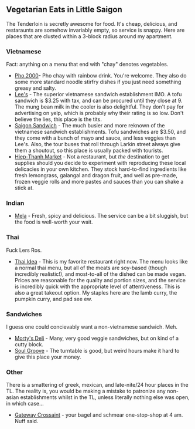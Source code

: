 ## Vegetarian Eats in Little Saigon
The Tenderloin is secretly awesome for food. It's cheap, delicious, and restaraunts are somehow invariably empty, so service is snappy. Here are places that are clusted within a 3-block radius around my apartment.

### Vietnamese
Fact: anything on a menu that end with "chay" denotes vegetables.
* [Pho 2000](http://www.yelp.com/biz/pho-2000-san-francisco)- Pho chay with rainbow drink. You're welcome. They also do some more standard noodle stirfry dishes if you just need something greasy and salty.
* [Lee's](http://www.yelp.com/biz/lees-sandwiches-san-francisco) - The superior vietnamese sandwich establishment IMO. A tofu sandwich is $3.25 with tax, and can be procured until they close at 9. The mung bean milk in the cooler is also delightful. They don't pay for advertising on yelp, which is probably why their rating is so low. Don't believe the lies, this place is the tits.
* [Saigon Sandwich](http://www.yelp.com/biz/saigon-sandwich-san-francisco) - The much busier and more reknown of the vietnamese sandwich establishments. Tofu sandwiches are $3.50, and they come with a bunch of mayo and sauce, and less veggies than Lee's. Also, the tour buses that roll through Larkin street always give them a shoutout, so this place is usually packed with tourists. 
* [Hiep-Thanh Market](http://www.yelp.com/biz/hiep-thanh-market-san-francisco) - Not a restaurant, but *the* destination to get supplies should you decide to experiment with reproducing these local delicacies in your own kitchen. They stock hard-to-find ingredients like fresh lemongrass, galangal and dragon fruit, and well as pre-made, frozen veggie rolls and more pastes and sauces than you can shake a stick at.

### Indian
* [Mela](http://www.yelp.com/biz/mela-tandoori-kitchen-san-francisco-2) - Fresh, spicy and delicious. The service can be a bit sluggish, but the food is well-worth your wait.

### Thai
Fuck Lers Ros.
* [Thai Idea](http://www.yelp.com/biz/thai-idea-vegetarian-san-francisco-2) - This is my favorite restaurant right now. The menu looks like a normal thai menu, but all of the meats are soy-based (though incredibly realistic!), and most-to-all of the dished can be made vegan. Prices are reasonable for the quality and portion sizes, and the service is incredibly quick with the appropriate level of attentiveness. This is also a great takeout option. My staples here are the lamb curry, the pumpkin curry, and pad see ew.

### Sandwiches
I guess one could concievably want a non-vietnamese sandwich. Meh.
* [Morty's Deli](http://www.yelp.com/biz/mortys-delicatessen-san-francisco) - Many, very good veggie sandwiches, but on kind of a cutty block.
* [Soul Groove](http://www.yelp.com/biz/soul-groove-san-francisco) - The turntable is good, but weird hours make it hard to give this place your money.

### Other
There is a smattering of greek, mexican, and late-nite/24 hour places in the TL. The reality is, you would be making a mistake to patronize any non-asian establishments whilst in the TL, unless literally nothing else was open, in which case...
* [Gateway Crossaint](http://www.yelp.com/biz/gateway-croissant-san-francisco-2) - your bagel and schmear one-stop-shop at 4 am. Nuff said.
